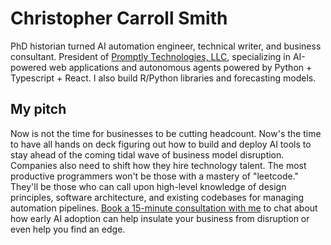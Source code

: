 # Christopher Carroll Smith

PhD historian turned AI automation engineer, technical writer, and business consultant. President of [Promptly Technologies, LLC](https://promptlytechnologies.com/), specializing in AI-powered web applications and autonomous agents powered by Python + Typescript + React. I also build R/Python libraries and forecasting models.

## My pitch

Now is not the time for businesses to be cutting headcount. Now's the time to have all hands on deck figuring out how to build and deploy AI tools to stay ahead of the coming tidal wave of business model disruption. Companies also need to shift how they hire technology talent. The most productive programmers won't be those with a mastery of "leetcode." They'll be those who can call upon high-level knowledge of design principles, software architecture, and existing codebases for managing automation pipelines. [Book a 15-minute consultation with me](https://christophercarrollsmith.com/#book) to chat about how early AI adoption can help insulate your business from disruption or even help you find an edge.
